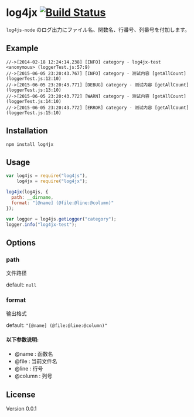 log4jx 
[![Build Status](https://secure.travis-ci.org/gynmi/log4jx.png?branch=master)](http://travis-ci.org/gynmi/log4jx)
==================

`log4js-node` のログ出力にファイル名、関数名、行番号、列番号を付加します。

Example
---------
```
//->[2014-02-18 12:24:14.238] [INFO] category - log4jx-test <anonymous> (loggerTest.js:57:9)
//->[2015-06-05 23:20:43.767] [INFO] category - 测试内容 [getAllCount] (loggerTest.js:12:10)
//->[2015-06-05 23:20:43.771] [DEBUG] category - 测试内容 [getAllCount] (loggerTest.js:13:10)
//->[2015-06-05 23:20:43.772] [WARN] category - 测试内容 [getAllCount] (loggerTest.js:14:10)
//->[2015-06-05 23:20:43.772] [ERROR] category - 测试内容 [getAllCount] (loggerTest.js:15:10)
```

Installation
---------
```
npm install log4jx
```

Usage
---------
```js
var log4js = require("log4js"),
    log4jx = require("log4jx");

log4jx(log4js, {
  path: __dirname,
  format: "[@name] (@file:@line:@column)"
});

var logger = log4js.getLogger("category");
logger.info("log4jx-test");
```

Options
---------
### path
文件路径

default: `null`

### format
输出格式

default: `"[@name] (@file:@line:@column)"`

#### 以下参数说明:
* @name   : 函数名
* @file   : 当前文件名
* @line   : 行号
* @column : 列号

License
---------
Version 0.0.1
